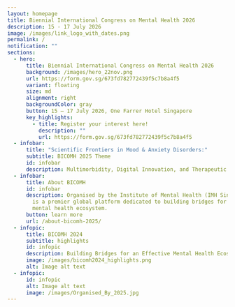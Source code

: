 ```yaml
---
layout: homepage
title: Biennial International Congress on Mental Health 2026
description: 15 - 17 July 2026
image: /images/link_logo_with_dates.png
permalink: /
notification: ""
sections:
  - hero:
      title: Biennial International Congress on Mental Health 2026
      background: /images/hero_22nov.png
      url: https://form.gov.sg/673fd782772439f5c7b8a4f5
      variant: floating
      size: md
      alignment: right
      backgroundColor: gray
      button: 15 – 17 July 2026, One Farrer Hotel Singapore
      key_highlights:
        - title: Register your interest here!
          description: ""
          url: https://form.gov.sg/673fd782772439f5c7b8a4f5
  - infobar:
      title: "Scientific Frontiers in Mood & Anxiety Disorders:"
      subtitle: BICOMH 2025 Theme
      id: infobar
      description: Multimorbidity, Digital Innovation, and Therapeutic Transformation
  - infobar:
      title: About BICOMH
      id: infobar
      description: Organised by the Institute of Mental Health (IMH Singapore) BICOMH
        is a premier global platform dedicated to building bridges for the
        mental health ecosystem.
      button: learn more
      url: /about-bicomh-2025/
  - infopic:
      title: BICOMH 2024
      subtitle: highlights
      id: infopic
      description: Building Bridges for an Effective Mental Health Ecosystem
      image: /images/bicomh2024_highlights.png
      alt: Image alt text
  - infopic:
      id: infopic
      alt: Image alt text
      image: /images/Organised_By_2025.jpg
---
```

